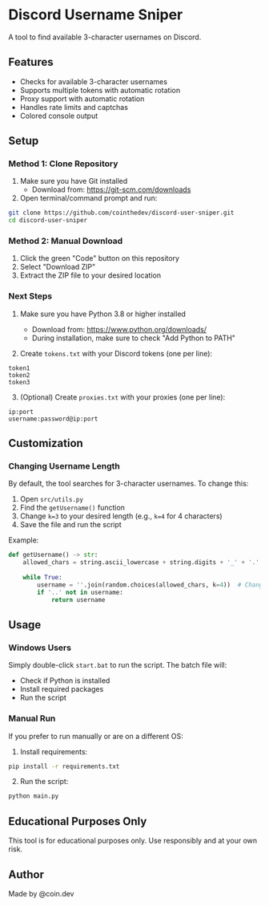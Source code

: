 # Discord Username Sniper

A tool to find available 3-character usernames on Discord.

## Features

- Checks for available 3-character usernames
- Supports multiple tokens with automatic rotation
- Proxy support with automatic rotation
- Handles rate limits and captchas
- Colored console output

## Setup

### Method 1: Clone Repository
1. Make sure you have Git installed
   - Download from: https://git-scm.com/downloads
2. Open terminal/command prompt and run:
```bash
git clone https://github.com/cointhedev/discord-user-sniper.git
cd discord-user-sniper
```

### Method 2: Manual Download
1. Click the green "Code" button on this repository
2. Select "Download ZIP"
3. Extract the ZIP file to your desired location

### Next Steps
1. Make sure you have Python 3.8 or higher installed
   - Download from: https://www.python.org/downloads/
   - During installation, make sure to check "Add Python to PATH"

2. Create `tokens.txt` with your Discord tokens (one per line):
```
token1
token2
token3
```

3. (Optional) Create `proxies.txt` with your proxies (one per line):
```
ip:port
username:password@ip:port
```

## Customization

### Changing Username Length
By default, the tool searches for 3-character usernames. To change this:

1. Open `src/utils.py`
2. Find the `getUsername()` function
3. Change `k=3` to your desired length (e.g., `k=4` for 4 characters)
4. Save the file and run the script

Example:
```python
def getUsername() -> str:
    allowed_chars = string.ascii_lowercase + string.digits + '_' + '.'
    
    while True:
        username = ''.join(random.choices(allowed_chars, k=4))  # Changed from k=3 to k=4
        if '..' not in username:
            return username
```

## Usage

### Windows Users
Simply double-click `start.bat` to run the script. The batch file will:
- Check if Python is installed
- Install required packages
- Run the script

### Manual Run
If you prefer to run manually or are on a different OS:

1. Install requirements:
```bash
pip install -r requirements.txt
```

2. Run the script:
```bash
python main.py
```

## Educational Purposes Only

This tool is for educational purposes only. Use responsibly and at your own risk.

## Author

Made by @coin.dev 